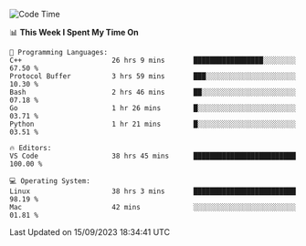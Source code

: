 
<!--START_SECTION:waka-->
![Code Time](http://img.shields.io/badge/Code%20Time-1%2C122%20hrs%2046%20mins-blue)

📊 **This Week I Spent My Time On** 

```text
💬 Programming Languages: 
C++                      26 hrs 9 mins       █████████████████░░░░░░░░   67.50 % 
Protocol Buffer          3 hrs 59 mins       ███░░░░░░░░░░░░░░░░░░░░░░   10.30 % 
Bash                     2 hrs 46 mins       ██░░░░░░░░░░░░░░░░░░░░░░░   07.18 % 
Go                       1 hr 26 mins        █░░░░░░░░░░░░░░░░░░░░░░░░   03.71 % 
Python                   1 hr 21 mins        █░░░░░░░░░░░░░░░░░░░░░░░░   03.51 % 

🔥 Editors: 
VS Code                  38 hrs 45 mins      █████████████████████████   100.00 % 

💻 Operating System: 
Linux                    38 hrs 3 mins       █████████████████████████   98.19 % 
Mac                      42 mins             ░░░░░░░░░░░░░░░░░░░░░░░░░   01.81 % 
```


 Last Updated on 15/09/2023 18:34:41 UTC
<!--END_SECTION:waka-->

